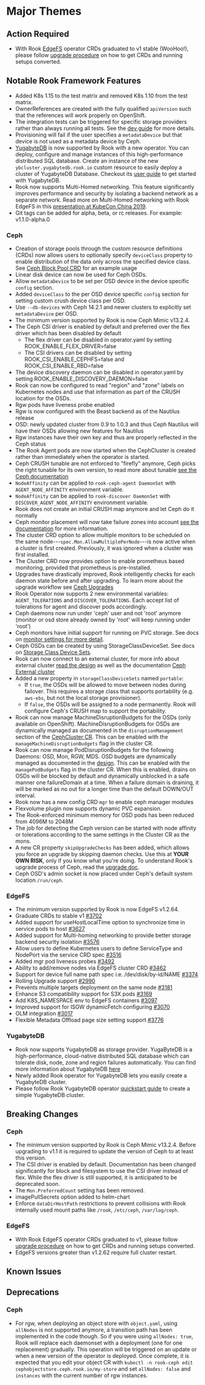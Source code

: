 # Major Themes

## Action Required

- With Rook [EdgeFS](http://edgefs.io) operator CRDs graduated to v1 stable (WooHoo!), please follow [upgrade procedure](Documentation/edgefs-upgrade.md) on how to get CRDs and running setups converted.

## Notable Rook Framework Features
- Added K8s 1.15 to the test matrix and removed K8s 1.10 from the test matrix.
- OwnerReferences are created with the fully qualified `apiVersion` such that the references will work properly on OpenShift.
- The integration tests can be triggered for specific storage providers rather than always running all tests. See the [dev guide](INSTALL.md#test-storage-provider) for more details.
- Provisioning will fail if the user specifies a `metadataDevice` but that device is not used as a metadata device by Ceph.
- [YugabyteDB](https://www.yugabyte.com/) is now supported by Rook with a new operator. You can deploy, configure and manage instances of this high-performance distributed SQL database. Create an instance of the new `ybcluster.yugabytedb.rook.io` custom resource to easily deploy a cluster of YugabyteDB Database. Checkout its [user guide](Documentation/yugabytedb.md) to get started with YugabyteDB.
- Rook now supports Multi-Homed networking. This feature significantly improves performance and security by isolating a backend network as a separate network. Read more on Multi-Homed networking with Rook EdgeFS in this [presentation at KubeCon China 2019](https://www.youtube.com/watch?v=h38FCAuOehc&list=PLj6h78yzYM2Njj5PvNc4Mtcril2YyR95d&index=76&t=0s).
- Git tags can be added for alpha, beta, or rc releases. For example: v1.1.0-alpha.0

### Ceph

- Creation of storage pools through the custom resource definitions (CRDs) now allows users to optionally specify `deviceClass` property to enable
distribution of the data only across the specified device class. See [Ceph Block Pool CRD](Documentation/ceph-pool-crd.md#ceph-block-pool-crd) for
an example usage
- Linear disk device can now be used for Ceph OSDs.
- Allow `metadataDevice` to be set per OSD device in the device specific `config` section.
- Added `deviceClass` to the per OSD device specific `config` section for setting custom crush device class per OSD.
- Use `--db-devices` with Ceph 14.2.1 and newer clusters to explicitly set `metadataDevice` per OSD.
- The minimum version supported by Rook is now Ceph Mimic v13.2.4.
- The Ceph CSI driver is enabled by default and preferred over the flex driver which has been disabled by default
   - The flex driver can be disabled in operator.yaml by setting ROOK_ENABLE_FLEX_DRIVER=false
   - The CSI drivers can be disabled by setting ROOK_CSI_ENABLE_CEPHFS=false and ROOK_CSI_ENABLE_RBD=false
- The device discovery daemon can be disabled in operator.yaml by setting ROOK_ENABLE_DISCOVERY_DAEMON=false
- Rook can now be configured to read "region" and "zone" labels on Kubernetes nodes and use that information as part of the CRUSH location for the OSDs.
- Rgw pods have liveness probe enabled
- Rgw is now configured with the Beast backend as of the Nautilus release
- OSD: newly updated cluster from 0.9 to 1.0.3 and thus Ceph Nautilus will have their OSDs allowing new features for Nautilus
- Rgw instances have their own key and thus are properly reflected in the Ceph status
- The Rook Agent pods are now started when the CephCluster is created rather than immediately when the operator is started.
- Ceph CRUSH tunable are not enforced to "firefly" anymore, Ceph picks the right tunable for its own version, to read more about tunable [see the Ceph documentation](http://docs.ceph.com/docs/master/rados/operations/crush-map/#tunables)
- `NodeAffinity` can be applied to `rook-ceph-agent DaemonSet` with `AGENT_NODE_AFFINITY` environment variable.
- `NodeAffinity` can be applied to `rook-discover DaemonSet` with `DISCOVER_AGENT_NODE_AFFINITY` environment variable.
- Rook does not create an initial CRUSH map anymore and let Ceph do it normally
- Ceph monitor placement will now take failure zones into account [see the
  documentation](Documentation/ceph-advanced-configuration.md#monitor-placement)
  for more information.
- The cluster CRD option to allow multiple monitors to be scheduled on the same
  node---`spec.Mon.AllowMultiplePerNode`---is now active when a cluster is first
  created. Previously, it was ignored when a cluster was first installed.
- The Cluster CRD now provides option to enable prometheus based monitoring, provided that prometheus is pre-installed.
- Upgrades have drastically improved, Rook intelligently checks for each daemon state before and after upgrading. To learn more about the upgrade workflow see [Ceph Upgrades](Documentation/ceph-upgrade.md)
- Rook Operator now supports 2 new environmental variables: `AGENT_TOLERATIONS` and `DISCOVER_TOLERATIONS`. Each accept list of tolerations for agent and discover pods accordingly.
- Ceph daemons now run under 'ceph' user and not 'root' anymore (monitor or osd store already owned by 'root' will keep running under 'root')
- Ceph monitors have initial support for running on PVC storage. See docs on
  [monitor settings for more detail](Documentation/ceph-cluster-crd.md#mon-settings).
- Ceph OSDs can be created by using StorageClassDeviceSet. See docs on [Storage Class Device Sets](Documentation/ceph-cluster-crd.md#storage-class-device-sets).
- Rook can now connect to an external cluster, for more info about external cluster [read the design](https://github.com/rook/rook/blob/master/design/ceph-external-cluster.md) as well as the documentation [Ceph External cluster](Documentation/ceph-cluster-crd.md#external-cluster)
- Added a new property in `storageClassDeviceSets` named `portable`:
   - If `true`, the OSDs will be allowed to move between nodes during failover. This requires a storage class that supports portability (e.g. `aws-ebs`, but not the local storage provisioner).
   - If `false`, the OSDs will be assigned to a node permanently. Rook will configure Ceph's CRUSH map to support the portability.
- Rook can now manage MachineDisruptionBudgets for the OSDs (only available on OpenShift). MachineDisruptionBudgets for OSDs are dynamically managed as documented in the `disruptionManagement` section of the [CephCluster CR](Documentation/ceph-cluster-crd.md##luster-settings). This can be enabled with the `manageMachineDisruptionBudgets` flag in the cluster CR.
- Rook can now manage PodDisruptionBudgets for the following Daemons: OSD, Mon, RGW, MDS. OSD budgets are dynamically managed as documented in the [design](https://github.com/rook/rook/blob/master/design/ceph-managed-disruptionbudgets.md). This can be enabled with the `managePodBudgets` flag in the cluster CR. When this is enabled, drains on OSDs will be blocked by default and dynamically unblocked in a safe manner one failureDomain at a time. When a failure domain is draining, it will be marked as no out for a longer time than the default DOWN/OUT interval.
- Rook now has a new config CRD `mgr` to enable ceph manager modules
- Flexvolume plugin now supports dynamic PVC expansion.
- The Rook-enforced minimum memory for OSD pods has been reduced from 4096M to 2048M
- The job for detecting the Ceph version can be started with node affinity or tolerations according to the same settings in the Cluster CR as the mons.
- A new CR property `skipUpgradeChecks` has been added, which allows you force an upgrade by skipping daemon checks. Use this at **YOUR OWN RISK**, only if you know what you're doing. To understand Rook's upgrade process of Ceph, read the [upgrade doc](Documentation/ceph-upgrade.html#ceph-version-upgrades).
- Ceph OSD's admin socket is now placed under Ceph's default system location `/run/ceph`.

### EdgeFS

- The minimum version supported by Rook is now EdgeFS v1.2.64.
- Graduate CRDs to stable v1 [#3702](https://github.com/rook/rook/issues/3702)
- Added support for useHostLocalTime option to synchronize time in service pods to host [#3627](https://github.com/rook/rook/issues/3627)
- Added support for Multi-homing networking to provide better storage backend security isolation [#3576](https://github.com/rook/rook/issues/3576)
- Allow users to define Kubernetes users to define ServiceType and NodePort via the service CRD spec [#3516](https://github.com/rook/rook/pull/3516)
- Added mgr pod liveness probes [#3492](https://github.com/rook/rook/issues/3492)
- Ability to add/remove nodes via EdgeFS cluster CRD [#3462](https://github.com/rook/rook/issues/3462)
- Support for device full name path spec i.e. /dev/disk/by-id/NAME [#3374](https://github.com/rook/rook/issues/3374)
- Rolling Upgrade support [#2990](https://github.com/rook/rook/issues/2990)
- Prevents multiple targets deployment on the same node  [#3181](https://github.com/rook/rook/issues/3181)
- Enhance S3 compatibility support for S3X pods [#3169](https://github.com/rook/rook/issues/3169)
- Add K8S_NAMESPACE env to EdgeFS containers [#3097](https://github.com/rook/rook/issues/3097)
- Improved support for ISGW dynamicFetch configuring [#3070](https://github.com/rook/rook/issues/3070)
- OLM integration [#3017](https://github.com/rook/rook/issues/3017)
- Flexible Metadata Offload page size setting support [#3776](https://github.com/rook/rook/issues/3776)

### YugabyteDB

- Rook now supports YugabyteDB as storage provider. YugaByteDB is a high-performance, cloud-native distributed SQL database which can tolerate disk, node, zone and region failures automatically. You can find more information about YugabyteDB [here](https://docs.yugabyte.com/latest/introduction/)
- Newly added Rook operator for YugabyteDB lets you easily create a YugabyteDB cluster.
- Please follow Rook YugabyteDB operator [quickstart guide](Documentation/yugabytedb.md) to create a simple YugabyteDB cluster.

## Breaking Changes

### Ceph

- The minimum version supported by Rook is Ceph Mimic v13.2.4. Before upgrading to v1.1 it is required to update the version of Ceph to at least this version.
- The CSI driver is enabled by default. Documentation has been changed significantly for block and filesystem to use the CSI driver instead of flex.
While the flex driver is still supported, it is anticipated to be deprecated soon.
- The `Mon.PreferredCount` setting has been removed.
- imagePullSecrets option added to helm-chart
- Enforce `dataDirHostPath` restrictions to prevent collisions with Rook internally used mount paths like `/rook`,  `/etc/ceph`, `/var/log/ceph`.

### EdgeFS

- With Rook EdgeFS operator CRDs graduated to v1, please follow [upgrade procedure](Documentation/edgefs-upgrade.md) on how to get CRDs and running setups converted.
- EdgeFS versions greater than v1.2.62 require full cluster restart.

## Known Issues

### <Storage Provider>

## Deprecations

### Ceph

- For rgw, when deploying an object store with `object.yaml`, using `allNodes` is not supported anymore, a transition path has been implemented in the code though.
So if you were using `allNodes: true`, Rook will replace each daemonset with a deployment (one for one replacement) gradually.
This operation will be triggered on an update or when a new version of the operator is deployed.
Once complete, it is expected that you edit your object CR with `kubectl -n rook-ceph edit cephobjectstore.ceph.rook.io/my-store` and set `allNodes: false` and `instances` with the current number of rgw instances.

### <Storage Provider>
